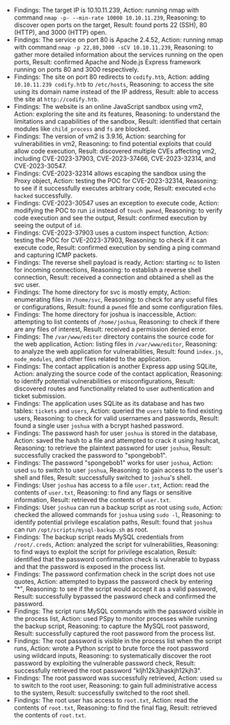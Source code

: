 * Findings: The target IP is 10.10.11.239, Action: running nmap with command `nmap -p- --min-rate 10000 10.10.11.239`, Reasoning: to discover open ports on the target, Result: found ports 22 (SSH), 80 (HTTP), and 3000 (HTTP) open.
* Findings: The service on port 80 is Apache 2.4.52, Action: running nmap with command `nmap -p 22,80,3000 -sCV 10.10.11.239`, Reasoning: to gather more detailed information about the services running on the open ports, Result: confirmed Apache and Node.js Express framework running on ports 80 and 3000 respectively.
* Findings: The site on port 80 redirects to `codify.htb`, Action: adding `10.10.11.239 codify.htb` to `/etc/hosts`, Reasoning: to access the site using its domain name instead of the IP address, Result: able to access the site at `http://codify.htb`.
* Findings: The website is an online JavaScript sandbox using vm2, Action: exploring the site and its features, Reasoning: to understand the limitations and capabilities of the sandbox, Result: identified that certain modules like `child_process` and `fs` are blocked.
* Findings: The version of vm2 is 3.9.16, Action: searching for vulnerabilities in vm2, Reasoning: to find potential exploits that could allow code execution, Result: discovered multiple CVEs affecting vm2, including CVE-2023-37903, CVE-2023-37466, CVE-2023-32314, and CVE-2023-30547.
* Findings: CVE-2023-32314 allows escaping the sandbox using the Proxy object, Action: testing the POC for CVE-2023-32314, Reasoning: to see if it successfully executes arbitrary code, Result: executed `echo hacked` successfully.
* Findings: CVE-2023-30547 uses an exception to execute code, Action: modifying the POC to run `id` instead of `touch pwned`, Reasoning: to verify code execution and see the output, Result: confirmed execution by seeing the output of `id`.
* Findings: CVE-2023-37903 uses a custom inspect function, Action: testing the POC for CVE-2023-37903, Reasoning: to check if it can execute code, Result: confirmed execution by sending a ping command and capturing ICMP packets.
* Findings: The reverse shell payload is ready, Action: starting `nc` to listen for incoming connections, Reasoning: to establish a reverse shell connection, Result: received a connection and obtained a shell as the svc user.
* Findings: The home directory for svc is mostly empty, Action: enumerating files in `/home/svc`, Reasoning: to check for any useful files or configurations, Result: found a `pwned` file and some configuration files.
* Findings: The home directory for joshua is inaccessible, Action: attempting to list contents of `/home/joshua`, Reasoning: to check if there are any files of interest, Result: received a permission denied error.
* Findings: The `/var/www/editor` directory contains the source code for the web application, Action: listing files in `/var/www/editor`, Reasoning: to analyze the web application for vulnerabilities, Result: found `index.js`, `node_modules`, and other files related to the application.
* Findings: The contact application is another Express app using SQLite, Action: analyzing the source code of the contact application, Reasoning: to identify potential vulnerabilities or misconfigurations, Result: discovered routes and functionality related to user authentication and ticket submission.
* Findings: The application uses SQLite as its database and has two tables: `tickets` and `users`, Action: queried the `users` table to find existing users, Reasoning: to check for valid usernames and passwords, Result: found a single user `joshua` with a bcrypt hashed password.
* Findings: The password hash for user `joshua` is stored in the database, Action: saved the hash to a file and attempted to crack it using hashcat, Reasoning: to retrieve the plaintext password for user `joshua`, Result: successfully cracked the password to "spongebob1".
* Findings: The password "spongebob1" works for user `joshua`, Action: used `su` to switch to user `joshua`, Reasoning: to gain access to the user's shell and files, Result: successfully switched to `joshua`'s shell.
* Findings: User `joshua` has access to a file `user.txt`, Action: read the contents of `user.txt`, Reasoning: to find any flags or sensitive information, Result: retrieved the contents of `user.txt`.
* Findings: User `joshua` can run a backup script as root using `sudo`, Action: checked the allowed commands for `joshua` using `sudo -l`, Reasoning: to identify potential privilege escalation paths, Result: found that `joshua` can run `/opt/scripts/mysql-backup.sh` as root.
* Findings: The backup script reads MySQL credentials from `/root/.creds`, Action: analyzed the script for vulnerabilities, Reasoning: to find ways to exploit the script for privilege escalation, Result: identified that the password confirmation check is vulnerable to bypass and that the password is exposed in the process list.
* Findings: The password confirmation check in the script does not use quotes, Action: attempted to bypass the password check by entering "*", Reasoning: to see if the script would accept it as a valid password, Result: successfully bypassed the password check and confirmed the password.
* Findings: The script runs MySQL commands with the password visible in the process list, Action: used PSpy to monitor processes while running the backup script, Reasoning: to capture the MySQL root password, Result: successfully captured the root password from the process list.
* Findings: The root password is visible in the process list when the script runs, Action: wrote a Python script to brute force the root password using wildcard inputs, Reasoning: to systematically discover the root password by exploiting the vulnerable password check, Result: successfully retrieved the root password "kljh12k3jhaskjh12kjh3".
* Findings: The root password was successfully retrieved, Action: used `su` to switch to the root user, Reasoning: to gain full administrative access to the system, Result: successfully switched to the root shell.
* Findings: The root user has access to `root.txt`, Action: read the contents of `root.txt`, Reasoning: to find the final flag, Result: retrieved the contents of `root.txt`.
